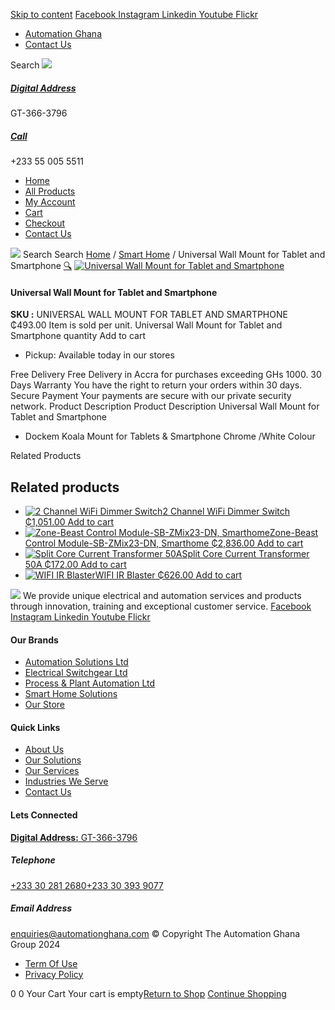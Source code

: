 [Skip to content](https://store.automationghana.com/product/universal-wall-mount-for-tablet-and-smartphone/#content)
[ Facebook ](https://www.facebook.com/automationgh/) [ Instagram ](https://www.instagram.com/automationgh/) [ Linkedin ](https://www.linkedin.com/company/the-automation-ghana-limited/) [ Youtube ](https://www.youtube.com/channel/UCurrRDUSm5oIW39VXjn1u0w) [ Flickr ](https://www.flickr.com/photos/181794037@N07/)
  * [ Automation Ghana ](https://automationghana.com)
  * [ Contact Us ](https://store.automationghana.com/contact/)


Search
[ ![](https://store.automationghana.com/wp-content/uploads/2024/04/Website-TAGG-Logo-BLUE.png) ](https://store.automationghana.com/)
[ ](https://maps.app.goo.gl/m4xeaagWCNbLk4jM6)
#####  [ Digital Address ](https://maps.app.goo.gl/m4xeaagWCNbLk4jM6)
GT-366-3796 
[ ](tel:+233550055511)
#####  [ Call ](tel:+233550055511)
+233 55 005 5511 
  * [Home](https://store.automationghana.com/)
  * [All Products](https://store.automationghana.com/shop/)
  * [My Account](https://store.automationghana.com/my-account/)
  * [Cart](https://store.automationghana.com/cart/)
  * [Checkout](https://store.automationghana.com/checkout/)
  * [Contact Us](https://store.automationghana.com/contact/)


[![](https://store.automationghana.com/wp-content/uploads/2024/04/AutomationGhana_logo_white.png)](https://store.automationghana.com)
Search
Search
[Home](https://store.automationghana.com) / [Smart Home](https://store.automationghana.com/product-category/smart-home/) / Universal Wall Mount for Tablet and Smartphone
[🔍](https://store.automationghana.com/product/universal-wall-mount-for-tablet-and-smartphone/)
[![Universal Wall Mount for Tablet and Smartphone](https://store.automationghana.com/wp-content/uploads/2021/10/Universal-Wall-Mount-for-Tablet-and-Smartphone.jpg)](https://store.automationghana.com/wp-content/uploads/2021/10/Universal-Wall-Mount-for-Tablet-and-Smartphone.jpg)
####  Universal Wall Mount for Tablet and Smartphone 
**SKU :** UNIVERSAL WALL MOUNT FOR TABLET AND SMARTPHONE 
₵493.00
Item is sold per unit.
Universal Wall Mount for Tablet and Smartphone quantity
Add to cart
  * Pickup: Available today in our stores


Free Delivery 
Free Delivery in Accra for purchases exceeding GHs 1000. 
30 Days Warranty 
You have the right to return your orders within 30 days. 
Secure Payment 
Your payments are secure with our private security network. 
Product Description
Product Description
Universal Wall Mount for Tablet and Smartphone 
  * Dockem Koala Mount for Tablets & Smartphone Chrome /White Colour


Related Products 
## Related products
  * [![2 Channel WiFi Dimmer Switch](https://store.automationghana.com/wp-content/uploads/2021/10/image.thumb_.png.53d2d5bf0ada5ff3649de0faf116a756-300x300.png)2 Channel WiFi Dimmer Switch ₵1,051.00 ](https://store.automationghana.com/product/2-channel-wifi-dimmer-switch/)
[Add to cart](https://store.automationghana.com/product/universal-wall-mount-for-tablet-and-smartphone/?add-to-cart=3571)
  * [![Zone-Beast Control Module-SB-ZMix23-DN, Smarthome](https://store.automationghana.com/wp-content/uploads/2021/03/DSC0766_1600x1067dF7bb3gOp6MrT_600x600-300x300.jpg)Zone-Beast Control Module-SB-ZMix23-DN, Smarthome ₵2,836.00 ](https://store.automationghana.com/product/smarthome-digital-output-dimmer-module/)
[Add to cart](https://store.automationghana.com/product/universal-wall-mount-for-tablet-and-smartphone/?add-to-cart=3316)
  * [![Split Core Current Transformer 50A](https://store.automationghana.com/wp-content/uploads/2021/03/Clamp-Up-300x300.jpeg)Split Core Current Transformer 50A ₵172.00 ](https://store.automationghana.com/product/50a-16ma-clamp-on-current-transformer/)
[Add to cart](https://store.automationghana.com/product/universal-wall-mount-for-tablet-and-smartphone/?add-to-cart=3308)
  * [![WIFI IR Blaster](https://store.automationghana.com/wp-content/uploads/2021/03/images-4.jpg)WIFI IR Blaster ₵626.00 ](https://store.automationghana.com/product/ir-rf-universal-remote/)
[Add to cart](https://store.automationghana.com/product/universal-wall-mount-for-tablet-and-smartphone/?add-to-cart=3293)


![](https://store.automationghana.com/wp-content/uploads/2024/04/AutomationGhana_logo_white.png)
We provide unique electrical and automation services and products through innovation, training and exceptional customer service.
[ Facebook ](https://www.facebook.com/automationgh/) [ Instagram ](https://www.instagram.com/automationgh/) [ Linkedin ](https://www.linkedin.com/company/the-automation-ghana-limited/) [ Youtube ](https://www.youtube.com/channel/UCurrRDUSm5oIW39VXjn1u0w) [ Flickr ](https://www.flickr.com/photos/181794037@N07/)
#### Our Brands
  * [ Automation Solutions Ltd ](https://store.automationghana.com/product/universal-wall-mount-for-tablet-and-smartphone/)
  * [ Electrical Switchgear Ltd ](https://store.automationghana.com/product/universal-wall-mount-for-tablet-and-smartphone/)
  * [ Process & Plant Automation Ltd ](https://store.automationghana.com/product/universal-wall-mount-for-tablet-and-smartphone/)
  * [ Smart Home Solutions ](https://store.automationghana.com/product/universal-wall-mount-for-tablet-and-smartphone/)
  * [ Our Store ](https://store.automationghana.com/product/universal-wall-mount-for-tablet-and-smartphone/)


#### Quick Links
  * [ About Us ](https://store.automationghana.com/product/universal-wall-mount-for-tablet-and-smartphone/)
  * [ Our Solutions ](https://store.automationghana.com/product/universal-wall-mount-for-tablet-and-smartphone/)
  * [ Our Services ](https://store.automationghana.com/product/universal-wall-mount-for-tablet-and-smartphone/)
  * [ Industries We Serve ](https://store.automationghana.com/product/universal-wall-mount-for-tablet-and-smartphone/)
  * [ Contact Us ](https://store.automationghana.com/product/universal-wall-mount-for-tablet-and-smartphone/)


#### Lets Connected
[**Digital Address:** GT-366-3796](https://maps.app.goo.gl/m4xeaagWCNbLk4jM6)
#####  Telephone 
[ +233 30 281 2680](tel:+233302812680)[+233 30 393 9077](https://store.automationghana.com/product/universal-wall-mount-for-tablet-and-smartphone/+233303939077)
#####  Email Address 
enquiries@automationghana.com 
© Copyright The Automation Ghana Group 2024
  * [ Term Of Use ](https://store.automationghana.com/product/universal-wall-mount-for-tablet-and-smartphone/)
  * [ Privacy Policy ](https://store.automationghana.com/product/universal-wall-mount-for-tablet-and-smartphone/)


0
0
Your Cart
Your cart is empty[Return to Shop](https://store.automationghana.com/shop/)
[Continue Shopping](https://store.automationghana.com/product/universal-wall-mount-for-tablet-and-smartphone/)
